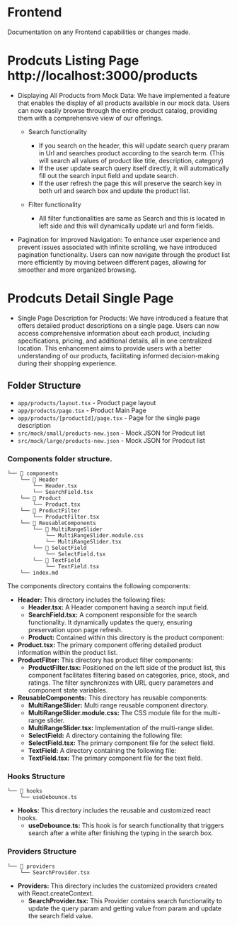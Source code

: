 # Frontend

Documentation on any Frontend capabilities or changes made.

# Prodcuts Listing Page http://localhost:3000/products

- Displaying All Products from Mock Data:
  We have implemented a feature that enables the display of all products available in our mock data. Users can now easily browse through the entire product catalog, providing them with a comprehensive view of our offerings.

  - Search functionality

    - If you search on the header, this will update search query praram in Url and searches product according to the search term. (This will search all values of product like title, description, category)
    - If the user update search query itself directly, it will automatically fill out the search input field and update search.
    - If the user refresh the page this will preserve the search key in both url and search box and update the product list.

  - Filter functionality
    - All filter functionalities are same as Search and this is located in left side and this will dynamically update url and form fields.

- Pagination for Improved Navigation:
  To enhance user experience and prevent issues associated with infinite scrolling, we have introduced pagination functionality. Users can now navigate through the product list more efficiently by moving between different pages, allowing for smoother and more organized browsing.

# Prodcuts Detail Single Page

- Single Page Description for Products:
  We have introduced a feature that offers detailed product descriptions on a single page. Users can now access comprehensive information about each product, including specifications, pricing, and additional details, all in one centralized location. This enhancement aims to provide users with a better understanding of our products, facilitating informed decision-making during their shopping experience.

## Folder Structure

- `app/products/layout.tsx` - Product page layout
- `app/products/page.tsx` - Product Main Page
- `app/products/[productId]/page.tsx` - Page for the single page description
- `src/mock/small/products-new.json` - Mock JSON for Prodcut list
- `src/mock/large/products-new.json` - Mock JSON for Prodcut list

### Components folder structure.

```
└── 📁 components
    └── 📁 Header
        └── Header.tsx
        └── SearchField.tsx
    └── 📁 Product
        └── Product.tsx
    └── 📁 ProductFilter
        └── ProductFilter.tsx
    └── 📁 ReusableComponents
        └── 📁 MultiRangeSlider
            └── MultiRangeSlider.module.css
            └── MultiRangeSlider.tsx
        └── 📁 SelectField
            └── SelectField.tsx
        └── 📁 TextField
            └── TextField.tsx
    └── index.md
```

The components directory contains the following components:

- **Header:** This directory includes the following files:
  - **Header.tsx:** A Header component having a search input field.
  - **SearchField.tsx:** A component responsible for the search functionality. It dynamically updates the query, ensuring preservation upon page refresh.
  - **Product:** Contained within this directory is the product component:
- **Product.tsx:** The primary component offering detailed product information within the product list.
- **ProductFilter:** This directory has product filter components:
  - **ProductFilter.tsx:** Positioned on the left side of the product list, this component facilitates filtering based on categories, price, stock, and ratings. The filter synchronizes with URL query parameters and component state variables.
- **ReusableComponents:** This directory has reusable components:
  - **MultiRangeSlider:** Multi range reusable component directory.
  - **MultiRangeSlider.module.css:** The CSS module file for the multi-range slider.
  - **MultiRangeSlider.tsx:** Implementation of the multi-range slider.
  - **SelectField:** A directory containing the following file:
  - **SelectField.tsx:** The primary component file for the select field.
  - **TextField:** A directory containing the following file:
  - **TextField.tsx:** The primary component file for the text field.

### Hooks Structure

```
└── 📁 hooks
    └── useDebounce.ts
```

- **Hooks:** This directory includes the reusable and customized react hooks.
  - **useDebounce.ts:** This hook is for search functionality that triggers search after a white after finishing the typing in the search box.

### Providers Structure

```
└── 📁 providers
    └── SearchProvider.tsx
```

- **Providers:** This directory includes the customized providers created with React.createContext.
  - **SearchProvider.tsx:** This Provider contains search functionality to update the query param and getting value from param and update the search field value.
